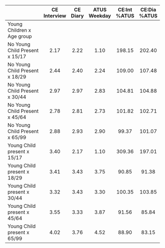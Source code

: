 
|                      | CE<br>Interview |  CE<br>Diary | ATUS<br>Weekday | CE:Int<br>%ATUS | CE:Dia<br>%ATUS |
| -------------------- | :----------: | :----------: | :----------: | :----------: | :----------: |
| Young Children x Age group |              |              |              |              |              |
| No Young Child Present x 15/17 |         2.17 |         2.22 |         1.10 |       198.15 |       202.40 |
| No Young Child Present x 18/29 |         2.44 |         2.40 |         2.24 |       109.00 |       107.48 |
| No Young Child Present x 30/44 |         2.97 |         2.97 |         2.83 |       104.81 |       104.88 |
| No Young Child Present x 45/64 |         2.78 |         2.81 |         2.73 |       101.82 |       102.71 |
| No Young Child Present x 65/99 |         2.88 |         2.93 |         2.90 |        99.37 |       101.07 |
| Young Child present x 15/17 |         3.40 |         2.17 |         1.10 |       309.36 |       197.01 |
| Young Child present x 18/29 |         3.41 |         3.43 |         3.75 |        90.85 |        91.38 |
| Young Child present x 30/44 |         3.32 |         3.43 |         3.30 |       100.35 |       103.85 |
| Young Child present x 45/64 |         3.55 |         3.33 |         3.87 |        91.56 |        85.84 |
| Young Child present x 65/99 |         4.02 |         3.76 |         4.52 |        88.90 |        83.15 |

